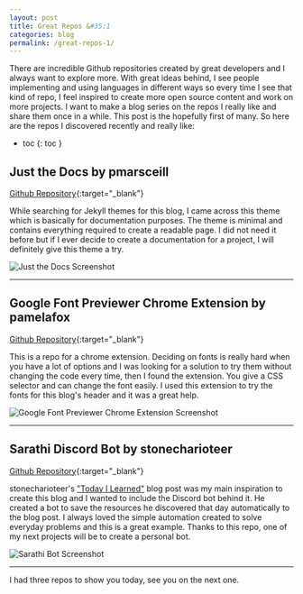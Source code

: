 ```yaml
---
layout: post
title: Great Repos &#35;1
categories: blog
permalink: /great-repos-1/
---
```

There are incredible Github repositories created by great developers and I always want to explore more. With great ideas behind, I see people implementing and using languages in different ways so every time I see that kind of repo, I feel inspired to create more open source content and work on more projects.
I want to make a blog series on the repos I really like and share them once in a while. This post is the hopefully first of many. So here are the repos I discovered recently and really like:

- toc
{: toc }

## Just the Docs by pmarsceill
[Github Repository](https://github.com/pmarsceill/just-the-docs){:target="_blank"}  

While searching for Jekyll themes for this blog, I came across this theme which is basically for documentation purposes. The theme is minimal and contains everything required to create a readable page. I did not need it before but if I ever decide to create a documentation for a project, I will definitely give this theme a try.

![Just the Docs Screenshot](https://user-images.githubusercontent.com/896475/47384541-89053c80-d6d5-11e8-98dc-dba16e192de9.gif "Just the Docs Screenshot")

-----

## Google Font Previewer Chrome Extension by pamelafox
[Github Repository](https://github.com/pamelafox/font-previewer-extension){:target="_blank"}  

This is a repo for a chrome extension. Deciding on fonts is really hard when you have a lot of options and I was looking for a solution to try them without changing the code every time, then I found the extension. You give a CSS selector and can change the font easily. I used this extension to try the fonts for this blog's header and it was a great help.

![Google Font Previewer Chrome Extension Screenshot](https://lh3.googleusercontent.com/qESChHZv9QRF-FCRi_VBABEm0_ufbmSY5WL5uvfwJ6KVcL_zYWBKD0z3ObRAGKDo_FQQDjy_ERG90fDH1ZkZcEo5=w640-h400-e365-rj-sc0x00ffffff "Google Font Previewer Chrome Extension Screenshot")

-----

## Sarathi Discord Bot by stonecharioteer
[Github Repository](https://github.com/stonecharioteer/sarathi){:target="_blank"}   

stonecharioteer's <a href="https://stonecharioteer.com/til.html" target="_blank">"Today I Learned"</a> blog post was my main inspiration to create this blog and I wanted to include the Discord bot behind it. He created a bot to save the resources he discovered that day automatically to the blog post. I always loved the simple automation created to solve everyday problems and this is a great example. Thanks to this repo, one of my next projects will be to create a personal bot.

![Sarathi Bot Screenshot](https://stonecharioteer.com/assets/images/posts/sarathi/help.jpeg "Sarathi Bot Screenshot")

-----

I had three repos to show you today, see you on the next one.